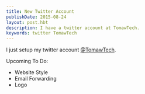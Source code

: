 ```yaml
---
title: New Twitter Account
publishDate: 2015-08-24
layout: post.hbt
description: I have a twitter account at TomawTech.
keywords: twitter TomawTech
---
```

I just setup my twitter account [@TomawTech](https://twitter.com/TomawTech).

Upcoming To Do:

*   Website Style
*   Email Forwarding
*   Logo